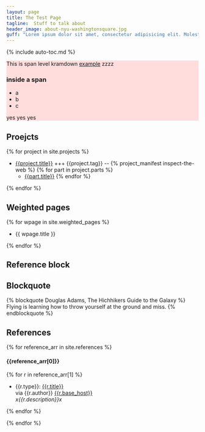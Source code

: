 ```yaml
---
layout: page
title: The Test Page
tagline:  Stuff to talk about
header_image: about-nyu-washingtonsquare.jpg
guff: "Lorem ipsum dolor sit amet, consectetur adipisicing elit. Molestias, cumque, fugit recusandae doloremque fuga sunt nostrum cupiditate cum nisi eaque accusamus repellendus nemo consequatur rem praesentium id autem ratione harum."
---
```



{% include auto-toc.md %}


<div style="background: #fdd;">

This is span level kramdown [example](http://nytimes.com)
zzzz

### inside a span

- a
- b
- c

yes yes yes

</div>

## Proejcts

{% for project in site.projects %}
- [{{project.title}}]({{project.url}}) +++ {{project.tag}} -- {% project_manifest inspect-the-web %}
 {% for part in project.parts %}
  - [{{part.title}}]({{part.url}})
 {% endfor %}

{% endfor %}


## Weighted pages

{% for wpage in site.weighted_pages %}

- {{ wpage.title }}

{% endfor %}


## Reference block




## Blockquote

{% blockquote Douglas Adams, The Hichhikers Guide to the Galaxy %}
Flying is learning how to throw yourself at the ground and miss.
{% endblockquote %}


## References

{% for reference_arr in site.references %}
#### {{reference_arr[0]}}

 {% for r in reference_arr[1] %}

- <span class="type">{{r.type}}:</span> 
[{{r.title}}]({{r.source_url}}) <span class="author" style="display:block;">via {{r.author}} [{{r.base_host}}]({{r.source_url}})</span> <span class="description">*x{{r.description}}x*</span>
  
 {% endfor %}

{% endfor %}
